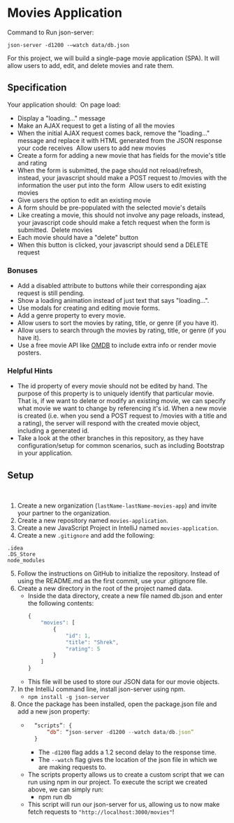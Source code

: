 # Movies Application

Command to Run json-server:

`json-server -d1200 -—watch data/db.json`

For this project, we will build a single-page movie application (SPA). It will allow users to add, edit, and delete movies and rate them.
​
## Specification
Your application should:
​
On page load:
- Display a "loading..." message
- Make an AJAX request to get a listing of all the movies
- When the initial AJAX request comes back, remove the "loading..." message and replace it with HTML generated from the JSON response your code receives
  ​
  Allow users to add new movies
- Create a form for adding a new movie that has fields for the movie's title and rating
- When the form is submitted, the page should not reload/refresh, instead, your javascript should make a POST request to /movies with the information the user put into the form
  ​
  Allow users to edit existing movies
- Give users the option to edit an existing movie
- A form should be pre-populated with the selected movie's details
- Like creating a movie, this should not involve any page reloads, instead, your javascript code should make a fetch request when the form is submitted.
  ​
  Delete movies
- Each movie should have a "delete" button
- When this button is clicked, your javascript should send a DELETE request
  ​
### Bonuses
- Add a disabled attribute to buttons while their corresponding ajax request is still pending.
- Show a loading animation instead of just text that says "loading...".
- Use modals for creating and editing movie forms.
- Add a genre property to every movie.
- Allow users to sort the movies by rating, title, or genre (if you have it).
- Allow users to search through the movies by rating, title, or genre (if you have it).
- Use a free movie API like [OMDB](http://www.omdbapi.com/) to include extra info or render movie posters.
  ​
### Helpful Hints
- The id property of every movie should not be edited by hand. The purpose of this property is to uniquely identify that particular movie. That is, if we want to delete or modify an existing movie, we can specify what movie we want to change by referencing it's id. When a new movie is created (i.e. when you send a POST request to /movies with a title and a rating), the server will respond with the created movie object, including a generated id.
- Take a look at the other branches in this repository, as they have configuration/setup for common scenarios, such as including Bootstrap in your application.
  ​
## Setup
​
1. Create a new organization (`lastName-lastName-movies-app`) and invite your partner to the organization.
2. Create a new repository named `movies-application`.
3. Create a new JavaScript Project in IntelliJ named `movies-application`.
4. Create a new `.gitignore` and add the following:
```
.idea
.DS_Store
node_modules
```
5. Follow the instructions on GitHub to initialize the repository. Instead of using the README.md as the first commit, use your .gitignore file.
6. Create a new directory in the root of the project named data.
    - Inside the data directory, create a new file named db.json and enter the following contents:
      ```js
      {
          "movies": [
              {
                  "id": 1,
                  "title": "Shrek",
                  "rating": 5
              }
          ]
      }
      ```
    - This file will be used to store our JSON data for our movie objects.
7. In the IntelliJ command line, install json-server using npm.
    - `npm install -g json-server`
8. Once the package has been installed, open the package.json file and add a new json property:
    - ```js
		“scripts”: {
			“db”: “json-server -d1200 --watch data/db.json”
		}
	  ```
        - The `-d1200` flag adds a 1.2 second delay to the response time.
        - The `--watch` flag gives the location of the json file in which we are making requests to.
    - The scripts property allows us to create a custom script that we can run using npm in our project. To execute the script we created above, we can simply run:
        - npm run db
    - This script will run our json-server for us, allowing us to now make fetch requests to `"http://localhost:3000/movies"`!